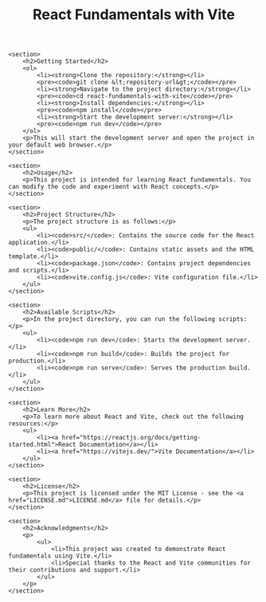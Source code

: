 <!DOCTYPE html>
<html lang="en">
<head>
    <meta charset="UTF-8">
    <meta name="viewport" content="width=device-width, initial-scale=1.0">
    <title>React Fundamentals with Vite</title>
</head>
<body>
    <header>
        <h1>React Fundamentals with Vite</h1>
    </header>

    <section>
        <h2>Getting Started</h2>
        <ol>
            <li><strong>Clone the repository:</strong></li>
            <pre><code>git clone &lt;repository-url&gt;</code></pre>
            <li><strong>Navigate to the project directory:</strong></li>
            <pre><code>cd react-fundamentals-with-vite</code></pre>
            <li><strong>Install dependencies:</strong></li>
            <pre><code>npm install</code></pre>
            <li><strong>Start the development server:</strong></li>
            <pre><code>npm run dev</code></pre>
        </ol>
        <p>This will start the development server and open the project in your default web browser.</p>
    </section>

    <section>
        <h2>Usage</h2>
        <p>This project is intended for learning React fundamentals. You can modify the code and experiment with React concepts.</p>
    </section>

    <section>
        <h2>Project Structure</h2>
        <p>The project structure is as follows:</p>
        <ul>
            <li><code>src/</code>: Contains the source code for the React application.</li>
            <li><code>public/</code>: Contains static assets and the HTML template.</li>
            <li><code>package.json</code>: Contains project dependencies and scripts.</li>
            <li><code>vite.config.js</code>: Vite configuration file.</li>
        </ul>
    </section>

    <section>
        <h2>Available Scripts</h2>
        <p>In the project directory, you can run the following scripts:</p>
        <ul>
            <li><code>npm run dev</code>: Starts the development server.</li>
            <li><code>npm run build</code>: Builds the project for production.</li>
            <li><code>npm run serve</code>: Serves the production build.</li>
        </ul>
    </section>

    <section>
        <h2>Learn More</h2>
        <p>To learn more about React and Vite, check out the following resources:</p>
        <ul>
            <li><a href="https://reactjs.org/docs/getting-started.html">React Documentation</a></li>
            <li><a href="https://vitejs.dev/">Vite Documentation</a></li>
        </ul>
    </section>

    <section>
        <h2>License</h2>
        <p>This project is licensed under the MIT License - see the <a href="LICENSE.md">LICENSE.md</a> file for details.</p>
    </section>

    <section>
        <h2>Acknowledgments</h2>
        <p>
            <ul>
                <li>This project was created to demonstrate React fundamentals using Vite.</li>
                <li>Special thanks to the React and Vite communities for their contributions and support.</li>
            </ul>
        </p>
    </section>
</body>
</html>
